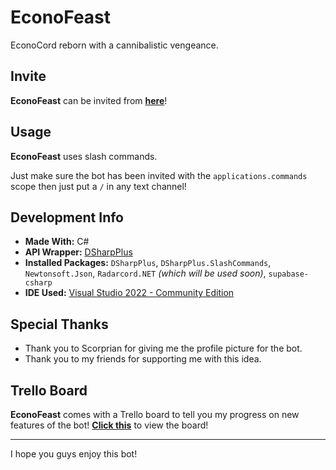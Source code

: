 ﻿# EconoFeast

EconoCord reborn with a cannibalistic vengeance.

## Invite

**EconoFeast** can be invited from **[here](https://discord.com/oauth2/authorize?client_id=1018935466101309512&permissions=414464723968&scope=bot%20applications.commands)**!

## Usage

**EconoFeast** uses slash commands.

Just make sure the bot has been invited with the `applications.commands` scope then just put a `/` in any text channel!

## Development Info

- **Made With:** C#
- **API Wrapper:** [DSharpPlus](https://dsharpplus.github.io)
- **Installed Packages:** `DSharpPlus`, `DSharpPlus.SlashCommands`, `Newtonsoft.Json`, `Radarcord.NET` _(which will be used soon)_, `supabase-csharp`
- **IDE Used:** [Visual Studio 2022 - Community Edition](https://visualstudio.microsoft.com/vs/community/)

## Special Thanks

- Thank you to Scorprian for giving me the profile picture for the bot.
- Thank you to my friends for supporting me with this idea.

## Trello Board

**EconoFeast** comes with a Trello board to tell you my progress on new features of the bot! **[Click this](https://trello.com/b/ge5BY46u/econofeast)** to view the board!

---

I hope you guys enjoy this bot!
